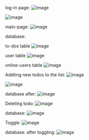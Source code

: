 log-in page:
![image](https://user-images.githubusercontent.com/89589898/161831404-06a6e6a9-8be6-4c64-9154-bca90bd6e096.png)

![image](https://user-images.githubusercontent.com/89589898/161831513-cfa2e8c0-62a0-45ed-a8cd-b6f0ec42d8f6.png)


main-page:
![image](https://user-images.githubusercontent.com/89589898/161831583-a9aafb4e-4e0e-41a1-a6d9-fb7c398cfb34.png)

database:

to-dos table
![image](https://user-images.githubusercontent.com/89589898/161831738-0a87cdf2-26d8-4a64-9619-74511f0a45fc.png)

user table
![image](https://user-images.githubusercontent.com/89589898/161833255-daffc4b7-6f3f-475b-b965-5b1fa50ef746.png)

online-users table
![image](https://user-images.githubusercontent.com/89589898/161833340-ace15b09-94d2-4f4b-a547-875f574061aa.png)



Addting new todos to the list:
![image](https://user-images.githubusercontent.com/89589898/161833819-19ae0f18-b348-4374-a096-1a9ae410a04d.png)

![image](https://user-images.githubusercontent.com/89589898/161832183-d89fe3b6-b83d-412e-be46-2c3854233356.png)

database after:
![image](https://user-images.githubusercontent.com/89589898/161832490-ef351df9-8d90-456f-87d2-1963dd12a204.png)

Deleting todo:
![image](https://user-images.githubusercontent.com/89589898/161832594-04f91dbb-3fa9-4d69-8938-b1561d2db119.png)

database:
![image](https://user-images.githubusercontent.com/89589898/161832816-62cd312a-f20e-4c16-9366-44ccd48b7cd3.png)

Toggle:
![image](https://user-images.githubusercontent.com/89589898/161832894-6ac719f4-191d-4baa-8648-e7996e7de2ef.png)

database: after toggling:
![image](https://user-images.githubusercontent.com/89589898/161833087-6864a5c7-c5ed-4afc-a84c-388d20f90772.png)
